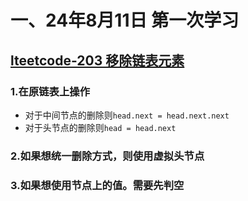 # 一、24年8月11日 第一次学习
## [lteetcode-203 移除链表元素](https://leetcode.cn/problems/remove-linked-list-elements/description/)

### 1.在原链表上操作

- 对于中间节点的删除则`head.next = head.next.next`
- 对于头节点的删除则`head = head.next`

### 2.如果想统一删除方式，则使用虚拟头节点
   
### 3.如果想使用节点上的值。需要先判空


